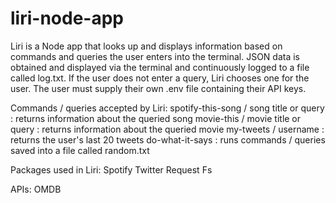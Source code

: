 # liri-node-app

Liri is a Node app that looks up and displays information based on commands and queries the user enters into the terminal. JSON data is obtained and displayed via the terminal and continuously logged to a file called log.txt. If the user does not enter a query, Liri chooses one for the user. The user must supply their own .env file containing their API keys.

Commands / queries accepted by Liri:
    spotify-this-song / song title or query : returns information about the queried song
    movie-this / movie title or query : returns information about the queried movie
    my-tweets / username : returns the user's last 20 tweets
    do-what-it-says : runs commands / queries saved into a file called random.txt

Packages used in Liri:
    Spotify
    Twitter
    Request
    Fs

APIs:
    OMDB
